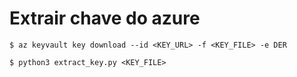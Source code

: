 # Extrair chave do azure

```
$ az keyvault key download --id <KEY_URL> -f <KEY_FILE> -e DER

$ python3 extract_key.py <KEY_FILE>
```

